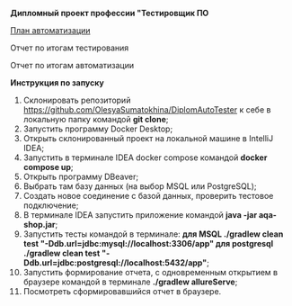 **Дипломный проект профессии "Тестировщик ПО**

[План автоматизации](https://github.com/OlesyaSumatokhina/DiplomAutoTester/blob/master/docs/Plan.md)

Отчет по итогам тестирования

Отчет по итогам автоматизации

__Инструкция по запуску__

1. Склонировать репозиторий https://github.com/OlesyaSumatokhina/DiplomAutoTester к себе в локальную папку командой **git clone**;
2. Запустить программу Docker Desktop;
3. Открыть склонированный проект на локальной машине в IntelliJ IDEA;
4. Запустить в терминале IDEA docker compose командой **docker compose up**;
5. Открыть программу DBeaver;
6. Выбрать там базу данных (на выбор MSQL или PostgreSQL);
7. Создать новое соединение с базой данных, проверить тестовое подключение;
8. В терминале IDEA запустить приложение командой **java -jar aqa-shop.jar**;
9. Запустить тесты командой в терминале: 
**для MSQL ./gradlew clean test "-Ddb.url=jdbc:mysql://localhost:3306/app"
для postgresql ./gradlew clean test "-Ddb.url=jdbc:postgresql://localhost:5432/app"**;
10. Запустить формирование отчета, с одновременным открытием в браузере командой в терминале **./gradlew allureServe**;
11. Посмотреть сформировавшийся отчет в браузере.

